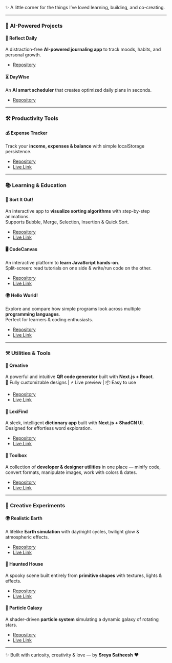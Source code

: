✨ A little corner for the things I’ve loved learning, building, and co-creating.  

---

### 🤖 AI-Powered Projects  

#### 📝 Reflect Daily  
A distraction-free **AI-powered journaling app** to track moods, habits, and personal growth.  
- [Repository](https://github.com/sreya-satheesh/reflect-daily)  

#### ⏳ DayWise  
An **AI smart scheduler** that creates optimized daily plans in seconds.  
- [Repository](https://github.com/sreya-satheesh/day-wise-app)  

---

### 🛠️ Productivity Tools  

#### 💰 Expense Tracker  
Track your **income, expenses & balance** with simple localStorage persistence.  
- [Repository](https://github.com/sreya-satheesh/expense-tracker)  
- [Live Link](https://expense-tracker-flame-six.vercel.app/)  

---

### 📚 Learning & Education  

#### 🔢 Sort It Out!  
An interactive app to **visualize sorting algorithms** with step-by-step animations.  
Supports Bubble, Merge, Selection, Insertion & Quick Sort.  
- [Repository](https://github.com/sreya-satheesh/sort-it-out)  
- [Live Link](https://sort-it-out-five.vercel.app/)  

#### 🖥️ CodeCanvas  
An interactive platform to **learn JavaScript hands-on**.  
Split-screen: read tutorials on one side & write/run code on the other.  
- [Repository](https://github.com/sreya-satheesh/code-canvas)  
- [Live Link](https://code-canvas-ebon.vercel.app/)  

#### 🌍 Hello World!  
Explore and compare how simple programs look across multiple **programming languages**.  
Perfect for learners & coding enthusiasts.  
- [Repository](https://github.com/sreya-satheesh/hello-world)  
- [Live Link](https://hello-world-three-pearl-26.vercel.app/)  

---

### ⚒️ Utilities & Tools  

#### 🔗 Qreative  
A powerful and intuitive **QR code generator** built with **Next.js + React**.  
🎨 Fully customizable designs | ⚡ Live preview | 📦 Easy to use  
- [Repository](https://github.com/sreya-satheesh/qreative)  
- [Live Link](https://qreative-nine.vercel.app/)  

#### 📖 LexiFind  
A sleek, intelligent **dictionary app** built with **Next.js + ShadCN UI**.  
Designed for effortless word exploration.  
- [Repository](https://github.com/sreya-satheesh/lexifind)  
- [Live Link](https://lexifind.vercel.app/)  

#### 🧰 Toolbox  
A collection of **developer & designer utilities** in one place — minify code, convert formats, manipulate images, work with colors & dates.  
- [Repository](https://github.com/sreya-satheesh/toolbox-demo)  
- [Live Link](https://toolbox-private.vercel.app/)  

---

### 🎨 Creative Experiments  

#### 🌍 Realistic Earth  
A lifelike **Earth simulation** with day/night cycles, twilight glow & atmospheric effects.  
- [Repository](https://github.com/sreya-satheesh/realistic-earth)  
- [Live Link](https://neon-conkies-f9e9e4.netlify.app/)  

#### 👻 Haunted House  
A spooky scene built entirely from **primitive shapes** with textures, lights & effects.  
- [Repository](https://github.com/sreya-satheesh/haunted-house)  
- [Live Link](https://6675708d6a08c6792eeb4bc5--cosmic-puffpuff-6a7e94.netlify.app/)  

#### 🌌 Particle Galaxy  
A shader-driven **particle system** simulating a dynamic galaxy of rotating stars.  
- [Repository](https://github.com/sreya-satheesh/particle-galaxy)  
- [Live Link](https://6676b1e1a79a967b75798fba--cheery-fudge-12aff2.netlify.app/)  

---

✨ Built with curiosity, creativity & love — by **Sreya Satheesh** ❤️  
